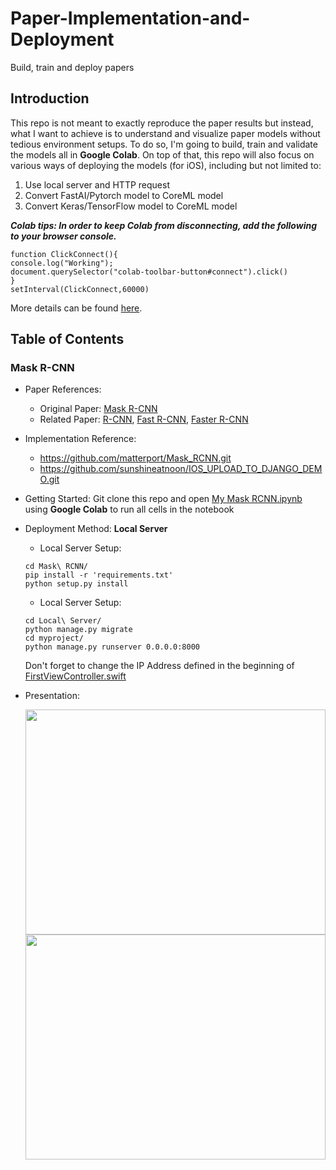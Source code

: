 # Paper-Implementation-and-Deployment
Build, train and deploy papers
## Introduction
This repo is not meant to exactly reproduce the paper results but instead, what I want to achieve is to understand and visualize paper models without tedious environment setups. To do so, I'm going to build, train and validate the models all in __Google Colab__. On top of that, this repo will also focus on various ways of deploying the models (for iOS), including but not limited to:
1. Use local server and HTTP request
2. Convert FastAI/Pytorch model to CoreML model
3. Convert Keras/TensorFlow model to CoreML model 

***Colab tips: In order to keep Colab from disconnecting, add the following to your browser console.***
```
function ClickConnect(){
console.log("Working"); 
document.querySelector("colab-toolbar-button#connect").click() 
}
setInterval(ClickConnect,60000)
```
More details can be found [here](https://medium.com/@shivamrawat_756/how-to-prevent-google-colab-from-disconnecting-717b88a128c0).
## Table of Contents
### Mask R-CNN
* Paper References: 
  * Original Paper: [Mask R-CNN](https://arxiv.org/pdf/1703.06870v3.pdf)
  * Related Paper: [R-CNN](https://arxiv.org/pdf/1311.2524.pdf), [Fast R-CNN](https://arxiv.org/pdf/1504.08083v2.pdf), [Faster R-CNN](https://arxiv.org/pdf/1506.01497v3.pdf)
* Implementation Reference: 
  * https://github.com/matterport/Mask_RCNN.git
  * https://github.com/sunshineatnoon/IOS_UPLOAD_TO_DJANGO_DEMO.git
* Getting Started: Git clone this repo and open [My Mask RCNN.ipynb](https://github.com/shuheng-cao/Paper-Implementation-and-Deployment/blob/master/Mask%20RCNN/requirements.txt) using __Google Colab__ to run all cells in the notebook
* Deployment Method: __Local Server__
  * Local Server Setup:
  ```
  cd Mask\ RCNN/
  pip install -r 'requirements.txt' 
  python setup.py install
  ```
  * Local Server Setup:
  ```
  cd Local\ Server/
  python manage.py migrate
  cd myproject/
  python manage.py runserver 0.0.0.0:8000
  ```
  Don't forget to change the IP Address defined in the beginning of [FirstViewController.swift](https://github.com/shuheng-cao/Paper-Implementation-and-Deployment/blob/master/Deployment/Deployment/FirstViewController.swift)
* Presentation:

  <img src="https://github.com/shuheng-cao/Paper-Implementation-and-Deployment/blob/master/Mask RCNN/demo/IMG_253A54215DE1-1.jpeg" width="480" height="360" />
  <img src="https://github.com/shuheng-cao/Paper-Implementation-and-Deployment/blob/master/Mask RCNN/demo/ezgif.com-video-to-gif.gif" width="480" height="360" />
   
